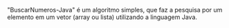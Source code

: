  "BuscarNumeros-Java" é um algoritmo simples, que faz a pesquisa por um elemento em um vetor (array ou lista) utilizando a linguagem Java.
